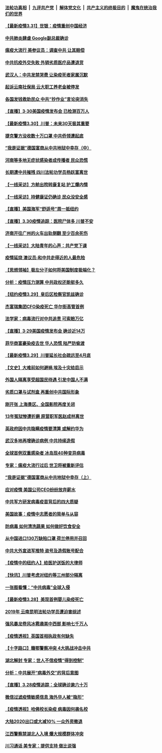 ####  [法轮功真相](../../../../basic/blob/master/README.md?t=03311734) &nbsp;|&nbsp; [九评共产党](../../../../9ping.md/blob/master/README.md?t=03311734) &nbsp;|&nbsp; [解体党文化](../../../../jtdwh.md/blob/master/README.md?t=03311734)  &nbsp;|&nbsp; [共产主义的终极目的](../../../../gczydzjmd.md/blob/master/README.md?t=03311734) &nbsp;|&nbsp; [魔鬼在统治我们的世界](../../../../mgztzwmdsj.md/blob/master/README.md?t=03311734) 

#### [【最新疫情3.31】世银：疫情重创中国经济](../pages/nf4514/n11989957.md?t=03311734) 

#### [中共肺炎肆虐 Google副总裁确诊](../pages/nf4514/n11990863.md?t=03311734) 

#### [瘟疫大流行 美参议员：调查中共 让其赔偿](../pages/nf4514/n11989642.md?t=03311734) 

#### [中共抗疫外交失败 外销劣质医疗品遭退货](../pages/nf4514/n11990029.md?t=03311734) 

#### [武汉人：中共发禁哭费 让染疫死者家属沉默](../pages/nf4514/n11989866.md?t=03311734) 

#### [起诉云南社保局 云大职工养老金被停发](../pages/nf4514/n11989695.md?t=03311734) 

#### [各国发钱救助民众 中共“抄作业”言论突消失](../pages/nf4514/n11989599.md?t=03311734) 

#### [【直播】3·30美国疫情发布会 已检测百万人](../pages/nf4514/n11989391.md?t=03311734) 

#### [【最新疫情3.30】川普：未来30天极其重要](../pages/nf4514/n11986489.md?t=03311734) 

#### [捷克警方没收数十万口罩 中共侨领遭起底](../pages/nf4514/n11989098.md?t=03311734) 

#### [“我是证据”德国富商从中共地狱中幸存（中）](../pages/nf4514/n11985921.md?t=03311734) 

#### [河南等多地无症状感染者成传播者 民众恐慌](../pages/nf4514/n11989077.md?t=03311734) 

#### [长期遭中共摧残 四川法轮功学员杨跃富离世](../pages/nf4514/n11988132.md?t=03311734) 

#### [【一线采访】方舱出院转康复站 护工爆内情](../pages/nf4514/n11988632.md?t=03311734) 

#### [【一线采访】持健康证仍确诊 民众没安全感](../pages/nf4514/n11988425.md?t=03311734) 

#### [【直播】美国海军“舒适号”周一抵纽约](../pages/nf4514/n11988771.md?t=03311734) 

#### [【直播】3.30疫情追踪：医院尸体多 川普不安](../pages/nf4514/n11988381.md?t=03311734) 

#### [济南开往广州的火车出轨侧翻 至少百余死伤](../pages/nf4514/n11987553.md?t=03311734) 

#### [【一线采访】大陆青年的心声：共产党下课](../pages/nf4514/n11986824.md?t=03311734) 

#### [疫情延烧 澳议员:和中共走得近的人最危险](../pages/nf4514/n11986200.md?t=03311734) 

#### [【思想领袖】极左分子如何将美国制度极端化？](../pages/nf4514/n11698317.md?t=03311734) 

#### [分析：疫情压力测算 中共政权还能挺多久](../pages/nf4514/n11984481.md?t=03311734) 

#### [【纽约疫情3.29】皇后区检察官凯兹确诊](../pages/nf4514/n11985412.md?t=03311734) 

#### [杰富瑞集团CFO染疫死亡 华尔街高管首例](../pages/nf4514/n11986712.md?t=03311734) 

#### [法学家：病毒流行对中共追责 可索赔万亿](../pages/nf4514/n11984627.md?t=03311734) 

#### [【直播】3·29美国疫情发布会 确诊近14万](../pages/nf4514/n11986241.md?t=03311734) 

#### [菲华商富豪染疫去世 华人恐慌 陆严防偷渡](../pages/nf4514/n11986596.md?t=03311734) 

#### [【最新疫情3.29】川普延长社会疏远至4月底](../pages/nf4514/n11982586.md?t=03311734) 

#### [【文史】大难前如何避祸 埃及十灾给启示](../pages/nf4514/n11981662.md?t=03311734) 

#### [外国人隔离享受超国民待遇 引发中国人不满](../pages/nf4514/n11986412.md?t=03311734) 

#### [劣质口罩与试剂盒 再重创中共国际形象](../pages/nf4514/n11986125.md?t=03311734) 

#### [刚开张 上海景区、全国影院再度关闭](../pages/nf4514/n11986300.md?t=03311734) 

#### [13年冤狱惨遭折磨 原营职军医赵成林离世](../pages/nf4514/n11985367.md?t=03311734) 

#### [英政府因中共隐瞒疫情要清算 或解约华为](../pages/nf4514/n11986123.md?t=03311734) 

#### [武汉多地再增确诊病例 中共持续造假](../pages/nf4514/n11985983.md?t=03311734) 

#### [全球首例双重感染者 冰岛现40种变异病毒](../pages/nf4514/n11986146.md?t=03311734) 

#### [专家：瘟疫大流行过后 世卫将被重新评估](../pages/nf4514/n11986074.md?t=03311734) 

#### [“我是证据”德国富商从中共地狱中幸存（上）](../pages/nf4514/n11985804.md?t=03311734) 

#### [应对疫情 美国公司CEO纷纷放弃薪水](../pages/nf4514/n11985616.md?t=03311734) 

#### [中共军方研发病毒疫苗背后的四大质疑](../pages/nf4514/n11982310.md?t=03311734) 

#### [美国故事：疫情中志愿者的简单与从容](../pages/nf4514/n11984935.md?t=03311734) 

#### [防病毒 如何清洗蔬果 如何做好饮食安全](../pages/nf4514/n11982340.md?t=03311734) 

#### [从中国进口130万缺陷口罩 荷兰停用并召回](../pages/nf4514/n11984729.md?t=03311734) 

#### [中共大外宣进军推特 盗号及造假账号配合](../pages/nf4514/n11984038.md?t=03311734) 

#### [【疫情中的纽约人】给医护送饭的大律师](../pages/nf4514/n11983977.md?t=03311734) 

#### [【快讯】川普考虑对纽约等三州部分隔离](../pages/nf4514/n11983970.md?t=03311734) 

#### [一张图看懂：“中共病毒”全球入侵](../pages/nf4514/n11984023.md?t=03311734) 

#### [【最新疫情3.28】美现首例婴儿染疫死亡](../pages/nf4514/n11981744.md?t=03311734) 

#### [2019年 云南昆明法轮功学员遭迫害综述](../pages/nf4514/n11980933.md?t=03311734) 

#### [强风暴龙卷风冰雹袭美中西部 影响七千万人](../pages/nf4514/n11983650.md?t=03311734) 

#### [【疫情透视】英国首相执政有何缺失](../pages/nf4514/n11983716.md?t=03311734) 

#### [【十字路口】赣鄂警察冲突 4大挑战冲击中共](../pages/nf4514/n11982118.md?t=03311734) 

#### [湖北解封 专家：世人不信疫情“得到控制”](../pages/nf4514/n11978986.md?t=03311734) 

#### [分析：中共展开“病毒外交”的背后意图](../pages/nf4514/n11974494.md?t=03311734) 

#### [【直播】3.28疫情追踪：全球确诊逾六十万](../pages/nf4514/n11983408.md?t=03311734) 

#### [微信过滤疫情敏感信息 海外华人被“隐形”](../pages/nf4514/n11981644.md?t=03311734) 

#### [【疫情透视】哈佛校长染疫 病毒因何袭名校](../pages/nf4514/n11972893.md?t=03311734) 

#### [大陆2020出口或大减10% 一众外资撤退](../pages/nf4514/n11981242.md?t=03311734) 

#### [江西警察禁湖北人入境 爆大规模群体冲突](../pages/nf4514/n11981905.md?t=03311734) 

#### [川习通话 美专家：提供支持 做比说强](../pages/nf4514/n11981483.md?t=03311734) 

